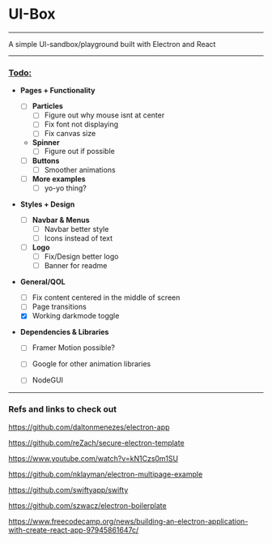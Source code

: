 # UI-Box
___

A simple UI-sandbox/playground built with Electron and React

___

### <ins>Todo:</ins>

- **Pages + Functionality**

  - [ ] **Particles**
    - [ ] Figure out why mouse isnt at center 
    - [ ] Fix font not displaying
    - [ ] Fix canvas size

  - **Spinner**
    - [ ] Figure out if possible

  - [ ] **Buttons**
    - [ ] Smoother animations

  - [ ] **More examples**
    - [ ] yo-yo thing?

- **Styles + Design**

  - [ ] **Navbar & Menus**
    - [ ] Navbar better style
    - [ ] Icons instead of text

  - [ ] **Logo**
    - [ ] Fix/Design better logo
    - [ ] Banner for readme

- **General/QOL**
  - [ ] Fix content centered in the middle of screen
  - [ ] Page transitions
  - [x] Working darkmode toggle

- **Dependencies & Libraries**
  - [ ] Framer Motion possible?
  - [ ] Google for other animation libraries
  - [ ] NodeGUI




___
### Refs and links to check out

https://github.com/daltonmenezes/electron-app

https://github.com/reZach/secure-electron-template

https://www.youtube.com/watch?v=kN1Czs0m1SU

https://github.com/nklayman/electron-multipage-example

https://github.com/swiftyapp/swifty

https://github.com/szwacz/electron-boilerplate

https://www.freecodecamp.org/news/building-an-electron-application-with-create-react-app-97945861647c/